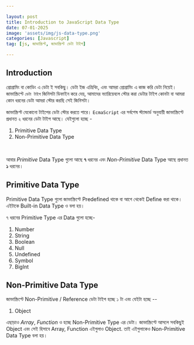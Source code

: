 ```yaml
---

layout: post
title: Introduction to JavaScript Data Type
date: 07-01-2025
image: 'assets/img/js-data-type.png'
categories: [Javascript]
tag: [js, জাভাস্ক্রিপ্ট, জাভাস্ক্রিপ্ট ডেটা টাইপ]

---
```


## Introduction
প্রোগ্রামিং বা কোডিং এ ডেটা ই সবকিছু। ডেটা ইজ এভ্রিথিং, এবং আমরা প্রোগ্রামিং এ কাজ করি ডেটা নিয়েই। জাভাস্ক্রিপ্টে `ডেটা টাইপ` জিনিসটা ডিফাইন করে দেয়, আমাদের ভ্যারিয়েবলে স্টোর করা ডেটার টাইপ কোনটা বা আমরা কোন ধরনের ডেটা আমরা স্টোর করছি সেই জিনিসটা। <br>

জাভাস্ক্রিপ্ট যেকোনো টাইপের ডেটা স্টোর করতে পারে। `EcmaScript` এর সর্বশেষ স্ট্যান্ডার্ড অনুযায়ী জাভাস্ক্রিপ্টে প্রধানত ২ ধরনের ডেটা টাইপ আছে। যেইগুলো হচ্ছে - <br>
1. Primitive Data Type
2. Non-Primitive Data Type
<br>

আবার *Primitive* Data Type গুলো আছে **৭** ধরনের এবং *Non-Primitive* Data Type আছে প্রধানত **১** ধরনের। <br>

## Primitive Data Type
Primitive Data Type গুলো জাভাস্ক্রিপ্টে Predefined থাকে বা আগে থেকেই Define করা থাকে। এইটাকে Built-in Data Type ও বলা হয়। <br>

৭ ধরনের Primitive Type এর Data গুলো হচ্ছে- <br>


 1. Number
 2. String
 3. Boolean
 4. Null
 5. Undefined
 6. Symbol
 7. BigInt


## Non-Primitive Data Type

জাভাস্ক্রিপ্টে Non-Primitive / Reference ডেটা টাইপ হচ্ছে ১ টা এবং যেইটা হচ্ছে --

1. Object

এছাড়াও *Array*, *Function* ও হচ্ছে Non-Primitive Type এর ডেটা। 
জাভাস্ক্রিপ্টে আসলে সবকিছুই Object এবং সেই হিসাবে Array, Function এইগুলাও Object. 
তাই এইগুলাকেও Non-Primitive Data Type বলা হয়।


